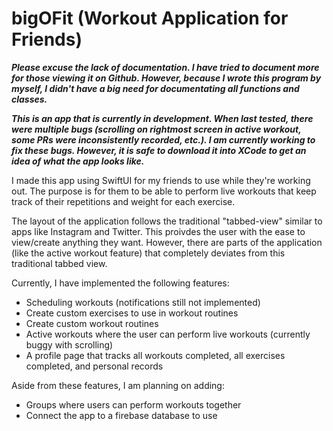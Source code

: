 # bigOFit (Workout Application for Friends)

***Please excuse the lack of documentation. I have tried to document more for those viewing it on Github.  However, because I wrote this program by myself, I didn't have a big need for documentating all functions and classes.***

***This is an app that is currently in development.  When last tested, there were multiple bugs (scrolling on rightmost screen in active workout, some PRs were inconsistently recorded, etc.).  I am currently working to fix these bugs.  However, it is safe to download it into XCode to get an idea of what the app looks like.***

I made this app using SwiftUI for my friends to use while they're working out.  The purpose is for them to be able to perform live workouts that keep track of their repetitions and weight for each exercise.  

The layout of the application follows the traditional "tabbed-view" similar to apps like Instagram and Twitter.  This proivdes the user with the ease to view/create anything they want.  However, there are parts of the application (like the active workout feature) that completely deviates from this traditional tabbed view.

Currently, I have implemented the following features:
- Scheduling workouts (notifications still not implemented)
- Create custom exercises to use in workout routines
- Create custom workout routines
- Active workouts where the user can perform live workouts (currently buggy with scrolling)
- A profile page that tracks all workouts completed, all exercises completed, and personal records

Aside from these features, I am planning on adding:
- Groups where users can perform workouts together
- Connect the app to a firebase database to use

